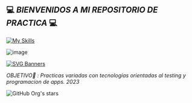 ## 💻 *BIENVENIDOS A MI REPOSITORIO DE PRACTICA* 💻

[![My Skills](https://skillicons.dev/icons?i=python,selenium,mysql,mongodb)](https://skillicons.dev)

![image](https://img.shields.io/badge/Visual_Studio_Code-0078D4?style=for-the-badge&logo=visual%20studio%20code&logoColor=white)


[![SVG Banners](https://svg-banners.vercel.app/api?type=glitch&text1=PORTFOLIO&width=800&height=400)](https://github.com/Akshay090/svg-banners)

*OBJETIVO🎯 : Practicas variadas con tecnologías orientadas al testing y programacion de apps. 2023*

 ![GitHub Org's stars](https://img.shields.io/github/stars/LeanNTech?style=social)
